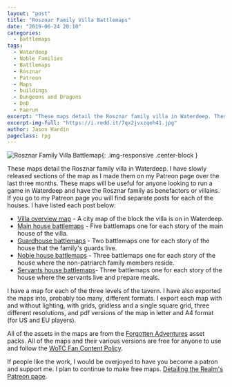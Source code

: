 ```yaml
---
layout: "post"
title: "Rosznar Family Villa Battlemaps"
date: "2019-06-24 20:10"
categories:
  - battlemaps
tags:
  - Waterdeep
  - Noble Families
  - Battlemaps
  - Rosznar
  - Patreon
  - Maps
  - buildings
  - Dungeons and Dragons
  - DnD
  - Faerun
excerpt: "These maps detail the Rosznar family villa in Waterdeep. These maps will be useful for anyone looking to run a game in Waterdeep and have the Rosznar family as benefactors or villains. If you go to my Patreon page you will find separate posts for each of the houses."
excerpt-img-full: "https://i.redd.it/7qx2jvxzqeh41.jpg"
author: Jason Hardin
pageclass: rpg
---
```

![Rosznar Family Villa Battlemap](https://i.redd.it/7qx2jvxzqeh41.jpg){: .img-responsive  .center-block }

These maps detail the Rosznar family villa in Waterdeep. I have slowly released sections of the map as I made them on my Patreon page over the last three months. These maps will be useful for anyone looking to run a game in Waterdeep and have the Rosznar family as benefactors or villains. If you go to my Patreon page you will find separate posts for each of the houses. I have listed each post below:

- [Villa overview map](https://www.patreon.com/posts/rosznar-family-31853675) - A city map of the block the villa is on in Waterdeep.
- [Main house battlemaps](https://www.patreon.com/posts/rosznar-family-31673543) - Five battlemaps one for each story of the main house of the villa.
- [Guardhouse battlemaps](https://www.patreon.com/posts/rosznar-villa-in-32761418) - Two battlemaps one for each story of the house that the family's guards live.
- [Noble house battlemaps](https://www.patreon.com/posts/rosznar-villa-33923534) - Three battlemaps one for each story of the house where the non-patriarch family members reside.
- [Servants house battlemaps](https://www.patreon.com/posts/34087945)- Three battlemaps one for each story of the house where the servants live and prepare meals.

I have a map for each of the three levels of the tavern. I have also exported the maps into, probably too many, different formats. I export each map with and without lighting, with grids, gridless and a single square grid, three different resolutions, and pdf versions of the map in letter and A4 format (for US and EU players).

All of the assets in the maps are from the [Forgotten Adventures](https://www.patreon.com/forgottenadventures/) asset packs. All of the maps and their various versions are free for anyone to use and follow the [WoTC Fan Content Policy](https://company.wizards.com/fancontentpolicy).

If people like the work, I would be overjoyed to have you become a patron and support me. I plan to continue to make free maps. [Detailing the Realm's Patreon page](https://www.patreon.com/detailingtherealm).
